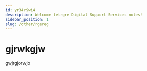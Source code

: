```yaml
---
id: yr34r9wi4
description: Welcome tetrgre Digital Support Services notes!
sidebar_position: 1
slug: /other/rgereg
---
```


# gjrwkgjw


gwjrgjorwjo